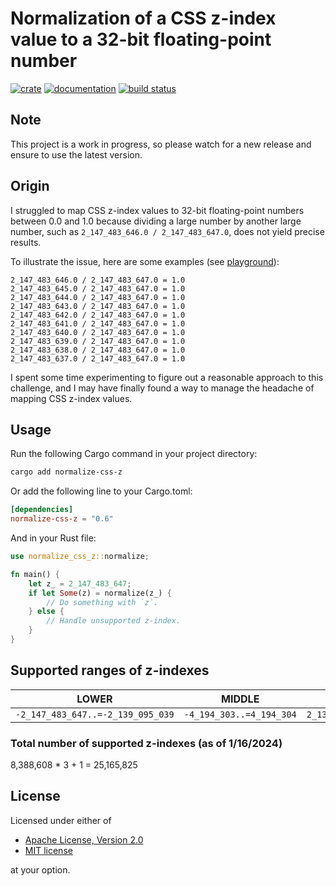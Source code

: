 # Normalization of a CSS z-index value to a 32-bit floating-point number

[![crate](https://img.shields.io/crates/v/normalize-css-z.svg)](https://crates.io/crates/normalize-css-z)
[![documentation](https://docs.rs/normalize-css-z/badge.svg)](https://docs.rs/normalize-css-z)
[![build status](https://github.com/sjinno/normalize-css-z/actions/workflows/ci.yml/badge.svg)](https://github.com/sjinno/normalize-css-z/actions)

## Note

This project is a work in progress, so please watch for a new release and ensure to use the latest version.

## Origin

I struggled to map CSS z-index values to 32-bit floating-point numbers between 0.0 and 1.0 because dividing a large number by another large number, such as `2_147_483_646.0 / 2_147_483_647.0`, does not yield precise results.

To illustrate the issue, here are some examples (see [playground](https://play.rust-lang.org/?version=stable&mode=debug&edition=2021&gist=d46e7034b55a1fd0362d1ef3f000304a)):

```
2_147_483_646.0 / 2_147_483_647.0 = 1.0
2_147_483_645.0 / 2_147_483_647.0 = 1.0
2_147_483_644.0 / 2_147_483_647.0 = 1.0
2_147_483_643.0 / 2_147_483_647.0 = 1.0
2_147_483_642.0 / 2_147_483_647.0 = 1.0
2_147_483_641.0 / 2_147_483_647.0 = 1.0
2_147_483_640.0 / 2_147_483_647.0 = 1.0
2_147_483_639.0 / 2_147_483_647.0 = 1.0
2_147_483_638.0 / 2_147_483_647.0 = 1.0
2_147_483_637.0 / 2_147_483_647.0 = 1.0
```

I spent some time experimenting to figure out a reasonable approach to this challenge, and I may have finally found a way to manage the headache of mapping CSS z-index values.

## Usage

Run the following Cargo command in your project directory:

```zsh
cargo add normalize-css-z
```

Or add the following line to your Cargo.toml:

```toml
[dependencies]
normalize-css-z = "0.6"
```

And in your Rust file:

```rs
use normalize_css_z::normalize;

fn main() {
    let z_ = 2_147_483_647;
    if let Some(z) = normalize(z_) {
        // Do something with `z`.
    } else {
        // Handle unsupported z-index.
    }
}
```

## Supported ranges of z-indexes

| LOWER                             | MIDDLE                   | UPPER                           |
| --------------------------------- | ------------------------ | ------------------------------- |
| `-2_147_483_647..=-2_139_095_039` | `-4_194_303..=4_194_304` | `2_139_095_040..=2_147_483_647` |

### Total number of supported z-indexes (as of 1/16/2024)

8,388,608 \* 3 + 1 = 25,165,825

## License

Licensed under either of

- [Apache License, Version 2.0](http://www.apache.org/licenses/LICENSE-2.0)
- [MIT license](http://opensource.org/licenses/MIT)

at your option.
